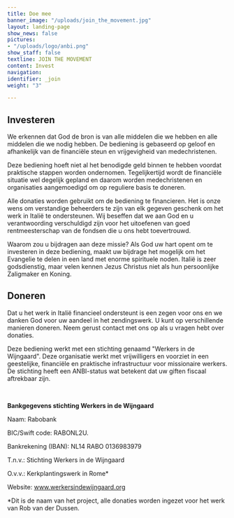 ```yaml
---
title: Doe mee
banner_image: "/uploads/join_the_movement.jpg"
layout: landing-page
show_news: false
pictures:
- "/uploads/logo/anbi.png"
show_staff: false
textline: JOIN THE MOVEMENT
content: Invest
navigation: 
identifier: _join
weight: "3"

---
```

## Investeren

We erkennen dat God de bron is van alle middelen die we hebben en alle middelen die we nodig hebben. De bediening is gebaseerd op geloof en afhankelijk van de financiële steun en vrijgevigheid van medechristenen.

Deze bediening hoeft niet al het benodigde geld binnen te hebben voordat praktische stappen worden ondernomen. Tegelijkertijd wordt de financiële situatie wel degelijk gepland en daarom worden medechristenen en organisaties aangemoedigd om op reguliere basis te doneren.

Alle donaties worden gebruikt om de bediening te financieren. Het is onze wens om verstandige beheerders te zijn van elk gegeven geschenk om het werk in Italië te ondersteunen. Wij beseffen dat we aan God en u verantwoording verschuldigd zijn voor het uitoefenen van goed rentmeesterschap van de fondsen die u ons hebt toevertrouwd.

Waarom zou u bijdragen aan deze missie? Als God uw hart opent om te investeren in deze bediening, maakt uw bijdrage het mogelijk om het Evangelie te delen in een land met enorme spirituele noden. Italië is zeer godsdienstig, maar velen kennen Jezus Christus niet als hun persoonlijke Zaligmaker en Koning.

## Doneren

Dat u het werk in Italië financieel ondersteunt is een zegen voor ons en we danken God voor uw aandeel in het zendingswerk. U kunt op verschillende manieren doneren. Neem gerust contact met ons op als u vragen hebt over donaties.

Deze bediening werkt met een stichting genaamd "Werkers in de Wijngaard". Deze organisatie werkt met vrijwilligers en voorziet in een geestelijke, financiële en praktische infrastructuur voor missionaire werkers. De stichting heeft een ANBI-status wat betekent dat uw giften fiscaal aftrekbaar zijn.

​

**Bankgegevens stichting Werkers in de Wijngaard**

Naam: Rabobank

BIC/Swift code: RABONL2U.

Bankrekening (IBAN): NL14 RABO 0136983979

T.n.v.: Stichting Werkers in de Wijngaard

O.v.v.: Kerkplantingswerk in Rome*

Website: www.werkersindewijngaard.org

\*Dit is de naam van het project, alle donaties worden ingezet voor het werk van Rob van der Dussen.